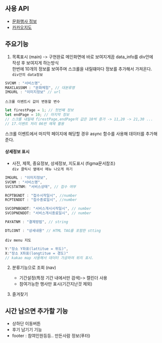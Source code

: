 ## 사용 API
- [문화행사 정보](http://data.seoul.go.kr/dataList/OA-2269/S/1/datasetView.do)
- [카카오지도](https://apis.map.kakao.com/)

## 주요기능
1. 목록표시 (main) -> 구현완료
메인화면에 바로 보여지게끔 data_info를 div안에 작성 후 보여지게 하는방식  
한번에 10개의 정보를 보여주며 스크롤을 내릴떄마다 정보를 추가해서 가져온다.  
`div안의 data정보`
```js
SVCNM : "서비스명",
MAXCLASSNM : "문화체험", // 대분류명
IMGURL : "이미지정보" // url
```
`스크롤 이벤트시 값이 변동할 변수`
```js
let firestPage = 1; // 첫번째 정보
let endPage = 10; // 마지막 정보
// 스크롤 내릴때 firestPage,endPage의 값은 10씩 증가 -> 11,20 -> 21,30 ...
// 17.이벤트 처리 06번 예제 활용
```
스크롤 이벤트에서 마지막 페이지에 해당할 경우 async 함수를 사용해 데이터를 추가해준다.

#### 상세정보 표시
- 사진, 제목, 중요정보, 상세정보, 지도표시 (figma문서참조)  
`div 클릭시 옆에서 메뉴 나오게 하기`
```js
IMGURL : "이미지정보",
SVCNM : "서비스명",
SVCSTATNM: "서비스상태", // 접수 여부

RCPTBGNDT : "접수시작일시", //number
RCPTENDDT : "접수종료일시", //number

SVCOPNBGNDT: "서비스개시시작일시", // number
SVCOPNENDDT: "서비스개시종료일시", // number

PAYATNM : "결제방법", // string

DTLCONT : "상세내용" // HTML TAG를 포함한 stting
```

`div menu 지도`
```js
Y:"장소 Y좌표(lattitue = 위도)",
X:"장소 X좌표(longtitue = 경도)"
// kakao map 사용해서 데이터 가공하여 위치 표시.
```

2. 분류기능으로 조회 (nav)
   - 기간설정(특정 기간 내에서만 검색)-> 캘린더 사용
   - 참여가능한 행사만 표시(기간지난것 제외)

3. 즐겨찾기


## 시간 남으면 추가할 기능
- 상하단 이동버튼
- 후기 남기기 기능
- footer : 참여인원등등.. 만든사람 정보(푸터)